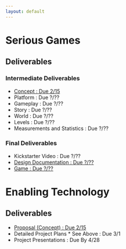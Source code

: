 ```yaml
---
layout: default
---
```



# Serious Games

## Deliverables

### Intermediate Deliverables <span id="plan"></span>

* [Concept : Due 2/15](assets/files/concept.pdf)
* Platform : Due ?/??
* Gameplay : Due ?/??
* Story : Due ?/??
* World : Due ?/??
* Levels : Due ?/??
* Measurements and Statistics : Due ?/??


### Final Deliverables

* Kickstarter Video : Due ?/??
* [Design Documentation : Due ?/??](https://docs.google.com/document/d/1DvjAYtIx2S7cB8_TVMJViImqXvgy3fSS3xk-pw5RXO8/edit?usp=sharing)
* [Game : Due ?/??](game/index.html)

# Enabling Technology

## Deliverables

* [Proposal (Concept) : Due 2/15](assets/files/concept.pdf)
* Detailed Project Plans * See Above  : Due 3/1
* Project Presentations : Due By 4/28
